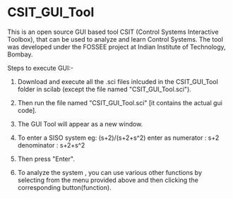 # CSIT_GUI_Tool
This is an open source GUI based tool CSIT (Control Systems Interactive Toolbox), that can be used to analyze and learn Control Systems. The tool was developed under the FOSSEE project at Indian Institute of Technology, Bombay.

Steps to execute GUI:-

1) Download and execute all the .sci files inlcuded in the CSIT_GUI_Tool folder in scilab (except the file named "CSIT_GUI_Tool.sci").

2) Then run the file named "CSIT_GUI_Tool.sci" [it contains the actual gui code].

3) The GUI Tool will appear as a new window.

4) To enter a SISO system  eg: (s+2)/(s+2+s^2)  enter as 
	numerator   :    s+2
	denominator :  s+2+s^2 
5) Then press "Enter".

6) To analyze the system , you can use various other functions by selecting from the menu provided above and then clicking the corresponding button(function).
